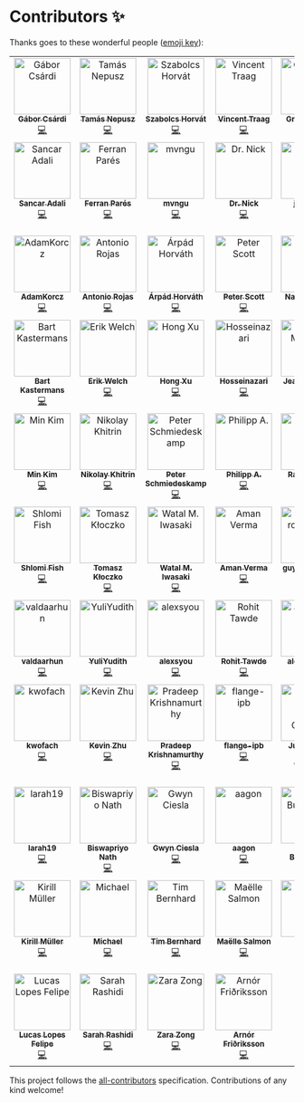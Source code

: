 # Contributors ✨

Thanks goes to these wonderful people ([emoji key](https://allcontributors.org/docs/en/emoji-key)):

<!-- ALL-CONTRIBUTORS-LIST:START - Do not remove or modify this section -->
<!-- prettier-ignore-start -->
<!-- markdownlint-disable -->
<table>
  <tbody>
    <tr>
      <td align="center" valign="top" width="14.28%"><a href="https://github.com/gaborcsardi"><img src="https://avatars.githubusercontent.com/u/660288?v=4?s=100" width="100px;" alt="Gábor Csárdi"/><br /><sub><b>Gábor Csárdi</b></sub></a><br /><a href="https://github.com/igraph/igraph/commits?author=gaborcsardi" title="Code">💻</a></td>
      <td align="center" valign="top" width="14.28%"><a href="https://collmot.com/"><img src="https://avatars.githubusercontent.com/u/195637?v=4?s=100" width="100px;" alt="Tamás Nepusz"/><br /><sub><b>Tamás Nepusz</b></sub></a><br /><a href="https://github.com/igraph/igraph/commits?author=ntamas" title="Code">💻</a></td>
      <td align="center" valign="top" width="14.28%"><a href="http://szhorvat.net/"><img src="https://avatars.githubusercontent.com/u/1212871?v=4?s=100" width="100px;" alt="Szabolcs Horvát"/><br /><sub><b>Szabolcs Horvát</b></sub></a><br /><a href="https://github.com/igraph/igraph/commits?author=szhorvat" title="Code">💻</a></td>
      <td align="center" valign="top" width="14.28%"><a href="http://www.traag.net/"><img src="https://avatars.githubusercontent.com/u/6057804?v=4?s=100" width="100px;" alt="Vincent Traag"/><br /><sub><b>Vincent Traag</b></sub></a><br /><a href="https://github.com/igraph/igraph/commits?author=vtraag" title="Code">💻</a></td>
      <td align="center" valign="top" width="14.28%"><a href="https://github.com/GroteGnoom"><img src="https://avatars.githubusercontent.com/u/8137208?v=4?s=100" width="100px;" alt="GroteGnoom"/><br /><sub><b>GroteGnoom</b></sub></a><br /><a href="https://github.com/igraph/igraph/commits?author=GroteGnoom" title="Code">💻</a></td>
      <td align="center" valign="top" width="14.28%"><a href="https://fabilab.org/"><img src="https://avatars.githubusercontent.com/u/1200640?v=4?s=100" width="100px;" alt="Fabio Zanini"/><br /><sub><b>Fabio Zanini</b></sub></a><br /><a href="https://github.com/igraph/igraph/commits?author=iosonofabio" title="Code">💻</a></td>
      <td align="center" valign="top" width="14.28%"><a href="http://www.katzien.de/"><img src="https://avatars.githubusercontent.com/u/890156?v=4?s=100" width="100px;" alt="Jan Katins"/><br /><sub><b>Jan Katins</b></sub></a><br /><a href="https://github.com/igraph/igraph/commits?author=jankatins" title="Code">💻</a></td>
    </tr>
    <tr>
      <td align="center" valign="top" width="14.28%"><a href="https://github.com/adalisan"><img src="https://avatars.githubusercontent.com/u/1790714?v=4?s=100" width="100px;" alt="Sancar Adali"/><br /><sub><b>Sancar Adali</b></sub></a><br /><a href="https://github.com/igraph/igraph/commits?author=adalisan" title="Code">💻</a></td>
      <td align="center" valign="top" width="14.28%"><a href="https://github.com/FerranPares"><img src="https://avatars.githubusercontent.com/u/9196604?v=4?s=100" width="100px;" alt="Ferran Parés"/><br /><sub><b>Ferran Parés</b></sub></a><br /><a href="https://github.com/igraph/igraph/commits?author=FerranPares" title="Code">💻</a></td>
      <td align="center" valign="top" width="14.28%"><a href="https://github.com/mvngu"><img src="https://avatars.githubusercontent.com/u/362259?v=4?s=100" width="100px;" alt="mvngu"/><br /><sub><b>mvngu</b></sub></a><br /><a href="https://github.com/igraph/igraph/commits?author=mvngu" title="Code">💻</a></td>
      <td align="center" valign="top" width="14.28%"><a href="https://github.com/das-intensity"><img src="https://avatars.githubusercontent.com/u/12521554?v=4?s=100" width="100px;" alt="Dr. Nick"/><br /><sub><b>Dr. Nick</b></sub></a><br /><a href="https://github.com/igraph/igraph/commits?author=das-intensity" title="Code">💻</a></td>
      <td align="center" valign="top" width="14.28%"><a href="https://github.com/jannick0"><img src="https://avatars.githubusercontent.com/u/6295579?v=4?s=100" width="100px;" alt="jannick0"/><br /><sub><b>jannick0</b></sub></a><br /><a href="https://github.com/igraph/igraph/commits?author=jannick0" title="Code">💻</a></td>
      <td align="center" valign="top" width="14.28%"><a href="https://www.rezozer.net/"><img src="https://avatars.githubusercontent.com/u/8476716?v=4?s=100" width="100px;" alt="Jérôme Benoit"/><br /><sub><b>Jérôme Benoit</b></sub></a><br /><a href="https://github.com/igraph/igraph/commits?author=jgmbenoit" title="Code">💻</a></td>
      <td align="center" valign="top" width="14.28%"><a href="https://github.com/frederik-h"><img src="https://avatars.githubusercontent.com/u/22046314?v=4?s=100" width="100px;" alt="Frederik Harwath"/><br /><sub><b>Frederik Harwath</b></sub></a><br /><a href="https://github.com/igraph/igraph/commits?author=frederik-h" title="Code">💻</a></td>
    </tr>
    <tr>
      <td align="center" valign="top" width="14.28%"><a href="https://adalogics.com/"><img src="https://avatars.githubusercontent.com/u/44787359?v=4?s=100" width="100px;" alt="AdamKorcz"/><br /><sub><b>AdamKorcz</b></sub></a><br /><a href="https://github.com/igraph/igraph/commits?author=AdamKorcz" title="Code">💻</a></td>
      <td align="center" valign="top" width="14.28%"><a href="https://github.com/antonio-rojas"><img src="https://avatars.githubusercontent.com/u/11243355?v=4?s=100" width="100px;" alt="Antonio Rojas"/><br /><sub><b>Antonio Rojas</b></sub></a><br /><a href="https://github.com/igraph/igraph/commits?author=antonio-rojas" title="Code">💻</a></td>
      <td align="center" valign="top" width="14.28%"><a href="https://pyedu.hu/arpad/"><img src="https://avatars.githubusercontent.com/u/951303?v=4?s=100" width="100px;" alt="Árpád Horváth"/><br /><sub><b>Árpád Horváth</b></sub></a><br /><a href="https://github.com/igraph/igraph/commits?author=horvatha" title="Code">💻</a></td>
      <td align="center" valign="top" width="14.28%"><a href="http://finger-tree.blogspot.com/"><img src="https://avatars.githubusercontent.com/u/406445?v=4?s=100" width="100px;" alt="Peter Scott"/><br /><sub><b>Peter Scott</b></sub></a><br /><a href="https://github.com/igraph/igraph/commits?author=PeterScott" title="Code">💻</a></td>
      <td align="center" valign="top" width="14.28%"><a href="https://github.com/naviddianati"><img src="https://avatars.githubusercontent.com/u/5558232?v=4?s=100" width="100px;" alt="Navid Dianati"/><br /><sub><b>Navid Dianati</b></sub></a><br /><a href="https://github.com/igraph/igraph/commits?author=naviddianati" title="Code">💻</a></td>
      <td align="center" valign="top" width="14.28%"><a href="https://github.com/YasirKusay"><img src="https://avatars.githubusercontent.com/u/59812220?v=4?s=100" width="100px;" alt="YasirKusay"/><br /><sub><b>YasirKusay</b></sub></a><br /><a href="https://github.com/igraph/igraph/commits?author=YasirKusay" title="Code">💻</a></td>
      <td align="center" valign="top" width="14.28%"><a href="http://heal.heuristiclab.com/team/beham"><img src="https://avatars.githubusercontent.com/u/5585242?v=4?s=100" width="100px;" alt="Andreas Beham"/><br /><sub><b>Andreas Beham</b></sub></a><br /><a href="https://github.com/igraph/igraph/commits?author=abeham" title="Code">💻</a></td>
    </tr>
    <tr>
      <td align="center" valign="top" width="14.28%"><a href="http://kasterma.net/"><img src="https://avatars.githubusercontent.com/u/421437?v=4?s=100" width="100px;" alt="Bart Kastermans"/><br /><sub><b>Bart Kastermans</b></sub></a><br /><a href="https://github.com/igraph/igraph/commits?author=kasterma" title="Code">💻</a></td>
      <td align="center" valign="top" width="14.28%"><a href="https://twitter.com/eriknwelch"><img src="https://avatars.githubusercontent.com/u/2058401?v=4?s=100" width="100px;" alt="Erik Welch"/><br /><sub><b>Erik Welch</b></sub></a><br /><a href="https://github.com/igraph/igraph/commits?author=eriknw" title="Code">💻</a></td>
      <td align="center" valign="top" width="14.28%"><a href="https://www.topbug.net/"><img src="https://avatars.githubusercontent.com/u/325476?v=4?s=100" width="100px;" alt="Hong Xu"/><br /><sub><b>Hong Xu</b></sub></a><br /><a href="https://github.com/igraph/igraph/commits?author=xuhdev" title="Code">💻</a></td>
      <td align="center" valign="top" width="14.28%"><a href="https://github.com/Hosseinazari"><img src="https://avatars.githubusercontent.com/u/971459?v=4?s=100" width="100px;" alt="Hosseinazari"/><br /><sub><b>Hosseinazari</b></sub></a><br /><a href="https://github.com/igraph/igraph/commits?author=Hosseinazari" title="Code">💻</a></td>
      <td align="center" valign="top" width="14.28%"><a href="https://jmonlong.github.io/"><img src="https://avatars.githubusercontent.com/u/5704457?v=4?s=100" width="100px;" alt="Jean Monlong"/><br /><sub><b>Jean Monlong</b></sub></a><br /><a href="https://github.com/igraph/igraph/commits?author=jmonlong" title="Code">💻</a></td>
      <td align="center" valign="top" width="14.28%"><a href="https://github.com/Keivin98"><img src="https://avatars.githubusercontent.com/u/31882637?v=4?s=100" width="100px;" alt="Keivin98"/><br /><sub><b>Keivin98</b></sub></a><br /><a href="https://github.com/igraph/igraph/commits?author=Keivin98" title="Code">💻</a></td>
      <td align="center" valign="top" width="14.28%"><a href="https://medium.com/@leo88"><img src="https://avatars.githubusercontent.com/u/46436462?v=4?s=100" width="100px;" alt="Leonardo"/><br /><sub><b>Leonardo</b></sub></a><br /><a href="https://github.com/igraph/igraph/commits?author=leo-aa88" title="Code">💻</a></td>
    </tr>
    <tr>
      <td align="center" valign="top" width="14.28%"><a href="https://github.com/msk"><img src="https://avatars.githubusercontent.com/u/19195?v=4?s=100" width="100px;" alt="Min Kim"/><br /><sub><b>Min Kim</b></sub></a><br /><a href="https://github.com/igraph/igraph/commits?author=msk" title="Code">💻</a></td>
      <td align="center" valign="top" width="14.28%"><a href="https://github.com/khitrin"><img src="https://avatars.githubusercontent.com/u/25713847?v=4?s=100" width="100px;" alt="Nikolay Khitrin"/><br /><sub><b>Nikolay Khitrin</b></sub></a><br /><a href="https://github.com/igraph/igraph/commits?author=khitrin" title="Code">💻</a></td>
      <td align="center" valign="top" width="14.28%"><a href="https://github.com/pschmied"><img src="https://avatars.githubusercontent.com/u/1065905?v=4?s=100" width="100px;" alt="Peter Schmiedeskamp"/><br /><sub><b>Peter Schmiedeskamp</b></sub></a><br /><a href="https://github.com/igraph/igraph/commits?author=pschmied" title="Code">💻</a></td>
      <td align="center" valign="top" width="14.28%"><a href="https://phil.red/"><img src="https://avatars.githubusercontent.com/u/291575?v=4?s=100" width="100px;" alt="Philipp A."/><br /><sub><b>Philipp A.</b></sub></a><br /><a href="https://github.com/igraph/igraph/commits?author=flying-sheep" title="Code">💻</a></td>
      <td align="center" valign="top" width="14.28%"><a href="https://www.linkedin.com/in/ramy-saied-0415b810b/"><img src="https://avatars.githubusercontent.com/u/22375919?v=4?s=100" width="100px;" alt="Ramy Saied"/><br /><sub><b>Ramy Saied</b></sub></a><br /><a href="https://github.com/igraph/igraph/commits?author=RamySaied1" title="Code">💻</a></td>
      <td align="center" valign="top" width="14.28%"><a href="https://github.com/dotlambda"><img src="https://avatars.githubusercontent.com/u/6806011?v=4?s=100" width="100px;" alt="Robert Schütz"/><br /><sub><b>Robert Schütz</b></sub></a><br /><a href="https://github.com/igraph/igraph/commits?author=dotlambda" title="Code">💻</a></td>
      <td align="center" valign="top" width="14.28%"><a href="https://github.com/ryanduffin"><img src="https://avatars.githubusercontent.com/u/5711508?v=4?s=100" width="100px;" alt="Ryan Duffin"/><br /><sub><b>Ryan Duffin</b></sub></a><br /><a href="https://github.com/igraph/igraph/commits?author=ryanduffin" title="Code">💻</a></td>
    </tr>
    <tr>
      <td align="center" valign="top" width="14.28%"><a href="http://www.shlomifish.org/"><img src="https://avatars.githubusercontent.com/u/3150?v=4?s=100" width="100px;" alt="Shlomi Fish"/><br /><sub><b>Shlomi Fish</b></sub></a><br /><a href="https://github.com/igraph/igraph/commits?author=shlomif" title="Code">💻</a></td>
      <td align="center" valign="top" width="14.28%"><a href="https://github.com/kloczek"><img src="https://avatars.githubusercontent.com/u/31284574?v=4?s=100" width="100px;" alt="Tomasz Kłoczko"/><br /><sub><b>Tomasz Kłoczko</b></sub></a><br /><a href="https://github.com/igraph/igraph/commits?author=kloczek" title="Code">💻</a></td>
      <td align="center" valign="top" width="14.28%"><a href="https://heavywatal.github.io/"><img src="https://avatars.githubusercontent.com/u/1431267?v=4?s=100" width="100px;" alt="Watal M. Iwasaki"/><br /><sub><b>Watal M. Iwasaki</b></sub></a><br /><a href="https://github.com/igraph/igraph/commits?author=heavywatal" title="Code">💻</a></td>
      <td align="center" valign="top" width="14.28%"><a href="https://github.com/nograpes"><img src="https://avatars.githubusercontent.com/u/2967973?v=4?s=100" width="100px;" alt="Aman Verma"/><br /><sub><b>Aman Verma</b></sub></a><br /><a href="https://github.com/igraph/igraph/commits?author=nograpes" title="Code">💻</a></td>
      <td align="center" valign="top" width="14.28%"><a href="https://github.com/guyroznb"><img src="https://avatars.githubusercontent.com/u/55619320?v=4?s=100" width="100px;" alt="guy rozenberg"/><br /><sub><b>guy rozenberg</b></sub></a><br /><a href="https://github.com/igraph/igraph/commits?author=guyroznb" title="Code">💻</a></td>
      <td align="center" valign="top" width="14.28%"><a href="http://linkedin.com/in/artemvl"><img src="https://avatars.githubusercontent.com/u/6162969?v=4?s=100" width="100px;" alt="Artem V L"/><br /><sub><b>Artem V L</b></sub></a><br /><a href="https://github.com/igraph/igraph/commits?author=luav" title="Code">💻</a></td>
      <td align="center" valign="top" width="14.28%"><a href="https://github.com/Katterrina"><img src="https://avatars.githubusercontent.com/u/31630249?v=4?s=100" width="100px;" alt="Kateřina Č."/><br /><sub><b>Kateřina Č.</b></sub></a><br /><a href="https://github.com/igraph/igraph/commits?author=Katterrina" title="Code">💻</a></td>
    </tr>
    <tr>
      <td align="center" valign="top" width="14.28%"><a href="https://github.com/valdaarhun"><img src="https://avatars.githubusercontent.com/u/39989901?v=4?s=100" width="100px;" alt="valdaarhun"/><br /><sub><b>valdaarhun</b></sub></a><br /><a href="https://github.com/igraph/igraph/commits?author=valdaarhun" title="Code">💻</a></td>
      <td align="center" valign="top" width="14.28%"><a href="https://github.com/YuliYudith"><img src="https://avatars.githubusercontent.com/u/54366258?v=4?s=100" width="100px;" alt="YuliYudith"/><br /><sub><b>YuliYudith</b></sub></a><br /><a href="https://github.com/igraph/igraph/commits?author=YuliYudith" title="Code">💻</a></td>
      <td align="center" valign="top" width="14.28%"><a href="https://github.com/alexsyou"><img src="https://avatars.githubusercontent.com/u/54590871?v=4?s=100" width="100px;" alt="alexsyou"/><br /><sub><b>alexsyou</b></sub></a><br /><a href="https://github.com/igraph/igraph/commits?author=alexsyou" title="Code">💻</a></td>
      <td align="center" valign="top" width="14.28%"><a href="https://github.com/rohitt28"><img src="https://avatars.githubusercontent.com/u/67415747?v=4?s=100" width="100px;" alt="Rohit Tawde"/><br /><sub><b>Rohit Tawde</b></sub></a><br /><a href="https://github.com/igraph/igraph/commits?author=rohitt28" title="Code">💻</a></td>
      <td align="center" valign="top" width="14.28%"><a href="https://github.com/alexperrone"><img src="https://avatars.githubusercontent.com/u/4990236?v=4?s=100" width="100px;" alt="alexperrone"/><br /><sub><b>alexperrone</b></sub></a><br /><a href="https://github.com/igraph/igraph/commits?author=alexperrone" title="Code">💻</a></td>
      <td align="center" valign="top" width="14.28%"><a href="https://github.com/borsgeorgica"><img src="https://avatars.githubusercontent.com/u/15649138?v=4?s=100" width="100px;" alt="Georgica Bors"/><br /><sub><b>Georgica Bors</b></sub></a><br /><a href="https://github.com/igraph/igraph/commits?author=borsgeorgica" title="Code">💻</a></td>
      <td align="center" valign="top" width="14.28%"><a href="https://www.linkedin.com/in/meet-patel-b1329a16b/"><img src="https://avatars.githubusercontent.com/u/63169740?v=4?s=100" width="100px;" alt="MEET PATEL"/><br /><sub><b>MEET PATEL</b></sub></a><br /><a href="https://github.com/igraph/igraph/commits?author=meetpatel0963" title="Code">💻</a></td>
    </tr>
    <tr>
      <td align="center" valign="top" width="14.28%"><a href="https://github.com/kwofach"><img src="https://avatars.githubusercontent.com/u/97578264?v=4?s=100" width="100px;" alt="kwofach"/><br /><sub><b>kwofach</b></sub></a><br /><a href="https://github.com/igraph/igraph/commits?author=kwofach" title="Code">💻</a></td>
      <td align="center" valign="top" width="14.28%"><a href="https://github.com/Gomango999"><img src="https://avatars.githubusercontent.com/u/37771462?v=4?s=100" width="100px;" alt="Kevin Zhu"/><br /><sub><b>Kevin Zhu</b></sub></a><br /><a href="https://github.com/igraph/igraph/commits?author=Gomango999" title="Code">💻</a></td>
      <td align="center" valign="top" width="14.28%"><a href="https://github.com/pradkrish"><img src="https://avatars.githubusercontent.com/u/47261443?v=4?s=100" width="100px;" alt="Pradeep Krishnamurthy"/><br /><sub><b>Pradeep Krishnamurthy</b></sub></a><br /><a href="https://github.com/igraph/igraph/commits?author=pradkrish" title="Code">💻</a></td>
      <td align="center" valign="top" width="14.28%"><a href="https://github.com/flange-ipb"><img src="https://avatars.githubusercontent.com/u/34936695?v=4?s=100" width="100px;" alt="flange-ipb"/><br /><sub><b>flange-ipb</b></sub></a><br /><a href="https://github.com/igraph/igraph/commits?author=flange-ipb" title="Code">💻</a></td>
      <td align="center" valign="top" width="14.28%"><a href="http://goo.gl/IlWG8U"><img src="https://avatars.githubusercontent.com/u/500?v=4?s=100" width="100px;" alt="Juan Julián Merelo Guervós"/><br /><sub><b>Juan Julián Merelo Guervós</b></sub></a><br /><a href="https://github.com/igraph/igraph/commits?author=JJ" title="Code">💻</a></td>
      <td align="center" valign="top" width="14.28%"><a href="https://github.com/rfulekjames"><img src="https://avatars.githubusercontent.com/u/54232342?v=4?s=100" width="100px;" alt="Radoslav Fulek"/><br /><sub><b>Radoslav Fulek</b></sub></a><br /><a href="https://github.com/igraph/igraph/commits?author=rfulekjames" title="Code">💻</a></td>
      <td align="center" valign="top" width="14.28%"><a href="https://github.com/professorcode1"><img src="https://avatars.githubusercontent.com/u/42749164?v=4?s=100" width="100px;" alt="professorcode1"/><br /><sub><b>professorcode1</b></sub></a><br /><a href="https://github.com/igraph/igraph/commits?author=professorcode1" title="Code">💻</a></td>
    </tr>
    <tr>
      <td align="center" valign="top" width="14.28%"><a href="https://github.com/larah19"><img src="https://avatars.githubusercontent.com/u/54937363?v=4?s=100" width="100px;" alt="larah19"/><br /><sub><b>larah19</b></sub></a><br /><a href="https://github.com/igraph/igraph/commits?author=larah19" title="Code">💻</a></td>
      <td align="center" valign="top" width="14.28%"><a href="https://github.com/Biswa96"><img src="https://avatars.githubusercontent.com/u/31443074?v=4?s=100" width="100px;" alt="Biswapriyo Nath"/><br /><sub><b>Biswapriyo Nath</b></sub></a><br /><a href="https://github.com/igraph/igraph/commits?author=Biswa96" title="Code">💻</a></td>
      <td align="center" valign="top" width="14.28%"><a href="http://cecinestpasunefromage.wordpress.com/"><img src="https://avatars.githubusercontent.com/u/2363820?v=4?s=100" width="100px;" alt="Gwyn Ciesla"/><br /><sub><b>Gwyn Ciesla</b></sub></a><br /><a href="https://github.com/igraph/igraph/commits?author=limburgher" title="Code">💻</a></td>
      <td align="center" valign="top" width="14.28%"><a href="https://github.com/aagon"><img src="https://avatars.githubusercontent.com/u/10883752?v=4?s=100" width="100px;" alt="aagon"/><br /><sub><b>aagon</b></sub></a><br /><a href="https://github.com/igraph/igraph/commits?author=aagon" title="Code">💻</a></td>
      <td align="center" valign="top" width="14.28%"><a href="https://github.com/GanzuraTheConsumer"><img src="https://avatars.githubusercontent.com/u/19657136?v=4?s=100" width="100px;" alt="Quinn Buratynski"/><br /><sub><b>Quinn Buratynski</b></sub></a><br /><a href="https://github.com/igraph/igraph/commits?author=GanzuraTheConsumer" title="Code">💻</a></td>
      <td align="center" valign="top" width="14.28%"><a href="https://github.com/Tagl"><img src="https://avatars.githubusercontent.com/u/7704746?v=4?s=100" width="100px;" alt="Arnar Bjarni Arnarson"/><br /><sub><b>Arnar Bjarni Arnarson</b></sub></a><br /><a href="https://github.com/igraph/igraph/commits?author=Tagl" title="Code">💻</a></td>
      <td align="center" valign="top" width="14.28%"><a href="https://github.com/SoapGentoo"><img src="https://avatars.githubusercontent.com/u/16636962?v=4?s=100" width="100px;" alt="David Seifert"/><br /><sub><b>David Seifert</b></sub></a><br /><a href="https://github.com/igraph/igraph/commits?author=SoapGentoo" title="Code">💻</a></td>
    </tr>
    <tr>
      <td align="center" valign="top" width="14.28%"><a href="https://fosstodon.org/@kirill"><img src="https://avatars.githubusercontent.com/u/1741643?v=4?s=100" width="100px;" alt="Kirill Müller"/><br /><sub><b>Kirill Müller</b></sub></a><br /><a href="https://github.com/igraph/igraph/commits?author=krlmlr" title="Code">💻</a></td>
      <td align="center" valign="top" width="14.28%"><a href="https://github.com/gendelpiekel"><img src="https://avatars.githubusercontent.com/u/14215028?v=4?s=100" width="100px;" alt="Michael"/><br /><sub><b>Michael</b></sub></a><br /><a href="https://github.com/igraph/igraph/commits?author=gendelpiekel" title="Code">💻</a></td>
      <td align="center" valign="top" width="14.28%"><a href="https://github.com/GenieTim"><img src="https://avatars.githubusercontent.com/u/8596965?v=4?s=100" width="100px;" alt="Tim Bernhard"/><br /><sub><b>Tim Bernhard</b></sub></a><br /><a href="https://github.com/igraph/igraph/commits?author=GenieTim" title="Code">💻</a></td>
      <td align="center" valign="top" width="14.28%"><a href="https://masalmon.eu/"><img src="https://avatars.githubusercontent.com/u/8360597?v=4?s=100" width="100px;" alt="Maëlle Salmon"/><br /><sub><b>Maëlle Salmon</b></sub></a><br /><a href="https://github.com/igraph/igraph/commits?author=maelle" title="Code">💻</a></td>
      <td align="center" valign="top" width="14.28%"><a href="https://github.com/gulshan-123"><img src="https://avatars.githubusercontent.com/u/72340125?v=4?s=100" width="100px;" alt="Gulshan Kumar"/><br /><sub><b>Gulshan Kumar</b></sub></a><br /><a href="https://github.com/igraph/igraph/commits?author=gulshan-123" title="Code">💻</a></td>
      <td align="center" valign="top" width="14.28%"><a href="https://github.com/carlos-planelles"><img src="https://avatars.githubusercontent.com/u/132953755?v=4?s=100" width="100px;" alt="Carlos Planelles"/><br /><sub><b>Carlos Planelles</b></sub></a><br /><a href="https://github.com/igraph/igraph/commits?author=carlos-planelles" title="Code">💻</a></td>
      <td align="center" valign="top" width="14.28%"><a href="https://github.com/devlohani99"><img src="https://avatars.githubusercontent.com/u/142163543?v=4?s=100" width="100px;" alt="Dev_Lohani"/><br /><sub><b>Dev_Lohani</b></sub></a><br /><a href="https://github.com/igraph/igraph/commits?author=devlohani99" title="Code">💻</a></td>
    </tr>
    <tr>
      <td align="center" valign="top" width="14.28%"><a href="https://lucaslopes.me/"><img src="https://avatars.githubusercontent.com/u/8731439?v=4?s=100" width="100px;" alt="Lucas Lopes Felipe"/><br /><sub><b>Lucas Lopes Felipe</b></sub></a><br /><a href="https://github.com/igraph/igraph/commits?author=lucaslopes" title="Code">💻</a></td>
      <td align="center" valign="top" width="14.28%"><a href="https://github.com/its-serah"><img src="https://avatars.githubusercontent.com/u/153510021?v=4?s=100" width="100px;" alt="Sarah Rashidi"/><br /><sub><b>Sarah Rashidi</b></sub></a><br /><a href="https://github.com/igraph/igraph/commits?author=its-serah" title="Code">💻</a></td>
      <td align="center" valign="top" width="14.28%"><a href="https://github.com/minifinity"><img src="https://avatars.githubusercontent.com/u/124811507?v=4?s=100" width="100px;" alt="Zara Zong"/><br /><sub><b>Zara Zong</b></sub></a><br /><a href="https://github.com/igraph/igraph/commits?author=minifinity" title="Code">💻</a></td>
      <td align="center" valign="top" width="14.28%"><a href="https://github.com/Zepeacedust"><img src="https://avatars.githubusercontent.com/u/41028225?v=4?s=100" width="100px;" alt="Arnór Friðriksson"/><br /><sub><b>Arnór Friðriksson</b></sub></a><br /><a href="https://github.com/igraph/igraph/commits?author=Zepeacedust" title="Code">💻</a></td>
    </tr>
  </tbody>
</table>

<!-- markdownlint-restore -->
<!-- prettier-ignore-end -->

<!-- ALL-CONTRIBUTORS-LIST:END -->

This project follows the [all-contributors](https://github.com/all-contributors/all-contributors) specification. Contributions of any kind welcome!
